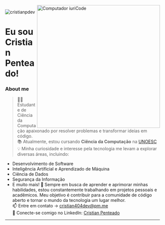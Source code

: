 <img src="https://raw.githubusercontent.com/MicaelliMedeiros/micaellimedeiros/master/image/computer-illustration.png" min-width="400px" max-width="400px" width="400px" align="right" alt="Computador iuriCode">
<p align="left"> <img src="https://komarev.com/ghpvc/?username=cristianpdev" alt="cristianpdev" /> </p>

# Eu sou Cristian Penteado!

### About me
> 👨‍💻 Estudante de Ciência da Computação apaixonado por resolver problemas e transformar ideias em código.  
📚 Atualmente, estou cursando **Ciência da Computação** na [UNOESC](https://unoesc.edu.br)  
💡 Minha curiosidade e interesse pela tecnologia me levam a explorar diversas áreas, incluindo:  
   - Desenvolvimento de Software
   - Inteligência Artificial e Aprendizado de Máquina
   - Ciência de Dados
   - Segurança da Informação
   - E muito mais!
🚀 Sempre em busca de aprender e aprimorar minhas habilidades, estou constantemente trabalhando em projetos pessoais e acadêmicos. Meu objetivo é contribuir para a comunidade de código aberto e tornar o mundo da tecnologia um lugar melhor.  
📫 Entre em contato -> [cristian404dev@pm.me](mailto:cristian404dev@pm.me)  
🔗 Conecte-se comigo no LinkedIn: [Cristian Penteado](https://www.linkedin.com/in/cristian404dev)   
---
